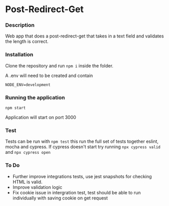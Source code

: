 # Post-Redirect-Get

### Description
Web app that does a post-redirect-get that takes in a text field and validates the length is correct. 

### Installation

Clone the repository and run `npm i` inside the folder.

A .env will need to be created and contain 

`NODE_ENV=development`

### Running the application

`npm start`

Application will start on port 3000

### Test

Tests can be run with `npm test` this run the full set of tests together eslint, mocha and cypress. If cypress doesn't start try running `npx cypress valid` and `npx cypress open` 

### To Do
* Further improve integrations tests, use jest snapshots for checking HTML is valid.
* Improve validation logic
* Fix cookie issue in intergration test, test should be able to run individually with saving cookie on get request